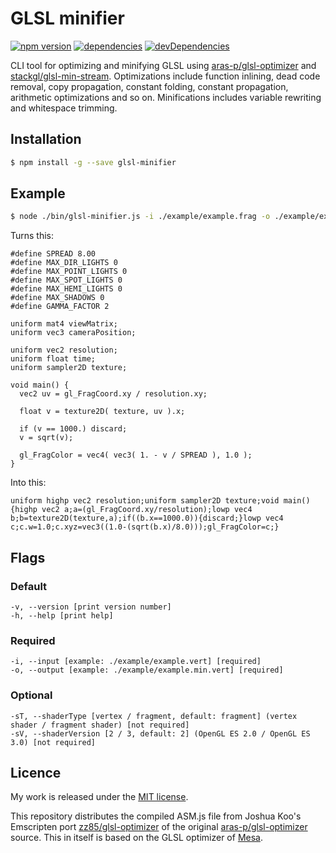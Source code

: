 # GLSL minifier

[![npm version](https://badge.fury.io/js/glsl-minifier.svg)](https://www.npmjs.com/package/glsl-minifier)
[![dependencies](https://david-dm.org/timvanscherpenzeel/glsl-minifier.svg)](https://david-dm.org/timvanscherpenzeel/glsl-minifier)
[![devDependencies](https://david-dm.org/timvanscherpenzeel/glsl-minifier/dev-status.svg)](https://david-dm.org/timvanscherpenzeel/glsl-minifier#info=devDependencies)

CLI tool for optimizing and minifying GLSL using [aras-p/glsl-optimizer](https://github.com/aras-p/glsl-optimizer) and [stackgl/glsl-min-stream](https://github.com/stackgl/glsl-min-stream). Optimizations include function inlining, dead code removal, copy propagation, constant folding, constant propagation, arithmetic optimizations and so on. Minifications includes variable rewriting and whitespace trimming.

## Installation

```sh
$ npm install -g --save glsl-minifier
```

## Example

```sh
$ node ./bin/glsl-minifier.js -i ./example/example.frag -o ./example/example.min.frag
```

Turns this:

```
#define SPREAD 8.00
#define MAX_DIR_LIGHTS 0
#define MAX_POINT_LIGHTS 0
#define MAX_SPOT_LIGHTS 0
#define MAX_HEMI_LIGHTS 0
#define MAX_SHADOWS 0
#define GAMMA_FACTOR 2

uniform mat4 viewMatrix;
uniform vec3 cameraPosition;

uniform vec2 resolution;
uniform float time;
uniform sampler2D texture;

void main() {
  vec2 uv = gl_FragCoord.xy / resolution.xy;

  float v = texture2D( texture, uv ).x;

  if (v == 1000.) discard;
  v = sqrt(v);

  gl_FragColor = vec4( vec3( 1. - v / SPREAD ), 1.0 );
}
```

Into this:

```
uniform highp vec2 resolution;uniform sampler2D texture;void main(){highp vec2 a;a=(gl_FragCoord.xy/resolution);lowp vec4 b;b=texture2D(texture,a);if((b.x==1000.0)){discard;}lowp vec4 c;c.w=1.0;c.xyz=vec3((1.0-(sqrt(b.x)/8.0)));gl_FragColor=c;}
```

## Flags

### Default

    -v, --version [print version number]
    -h, --help [print help]

### Required

    -i, --input [example: ./example/example.vert] [required]
    -o, --output [example: ./example/example.min.vert] [required]

### Optional

    -sT, --shaderType [vertex / fragment, default: fragment] (vertex shader / fragment shader) [not required]
    -sV, --shaderVersion [2 / 3, default: 2] (OpenGL ES 2.0 / OpenGL ES 3.0) [not required]

## Licence

My work is released under the [MIT license](https://raw.githubusercontent.com/TimvanScherpenzeel/glsl-minifier/master/LICENSE).

This repository distributes the compiled ASM.js file from Joshua Koo's Emscripten port [zz85/glsl-optimizer](https://github.com/zz85/glsl-optimizer) of the original [aras-p/glsl-optimizer](https://github.com/aras-p/glsl-optimizer) source. This in itself is based on the GLSL optimizer of [Mesa](https://cgit.freedesktop.org/mesa/mesa/log/).

